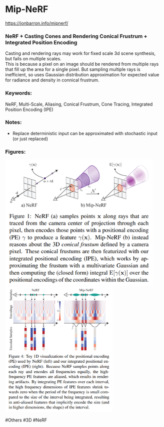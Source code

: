 # Mip-NeRF
https://jonbarron.info/mipnerf/

### NeRF + Casting Cones and Rendering Conical Frustrum + Integrated Position Encoding 
Casting and rendering rays may work for fixed scale 3d scene synthesis, but fails on multiple scales.  
This is because a pixel on an image should be rendered from multiple rays that fill up the area for a single pixel.
But sampling multiple rays is inefficient, so uses Gaussian distribution approximation for expected value for radiance and density in connical frustrum.


### Keywords:
NeRF, Multi-Scale, Aliasing, Conical Frustrum, Cone Tracing, Integrated Position Encoding (IPE)

### Notes:
- Replace deterministic input can be approximated with stochastic input (or just replaced)

### Figures:
<p float="left">
  <img src="https://github.com/laphisboy/ml-papers/blob/main/figures/Mip_NeRF_fig1.PNG" height="400">
  <img src="https://github.com/laphisboy/ml-papers/blob/main/figures/Mip_NeRF_fig4.PNG" height="400">
</p>

#Others #3D #NeRF
 
